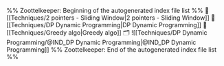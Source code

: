 %% Zoottelkeeper: Beginning of the autogenerated index file list  %%
📄 [[Techniques/2 pointers - Sliding Window|2 pointers - Sliding Window]]
📄 [[Techniques/DP Dynamic Programming|DP Dynamic Programming]]
📄 [[Techniques/Greedy algo|Greedy algo]]
🗂️ ![[Techniques/DP Dynamic Programming/@IND_DP Dynamic Programming|@IND_DP Dynamic Programming]]
%% Zoottelkeeper: End of the autogenerated index file list  %%
